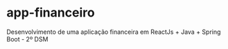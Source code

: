 # app-financeiro
Desenvolvimento de uma aplicação financeira em ReactJs + Java + Spring Boot - 2º DSM


